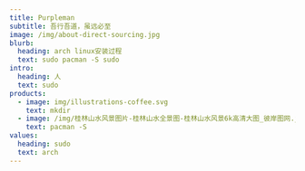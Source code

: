 ```yaml
---
title: Purpleman
subtitle: 吾行吾道，虽远必至
image: /img/about-direct-sourcing.jpg
blurb:
  heading: arch linux安装过程
  text: sudo pacman -S sudo
intro:
  heading: 人
  text: sudo
products:
  - image: img/illustrations-coffee.svg
    text: mkdir
  - image: /img/桂林山水风景图片-桂林山水全景图-桂林山水风景6k高清大图_彼岸图网.jpg
    text: pacman -S
values:
  heading: sudo
  text: arch
---
```



